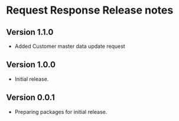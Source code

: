 # Request Response Release notes

## Version 1.1.0

- Added Customer master data update request

## Version 1.0.0

- Initial release.

## Version 0.0.1

- Preparing packages for initial release.
